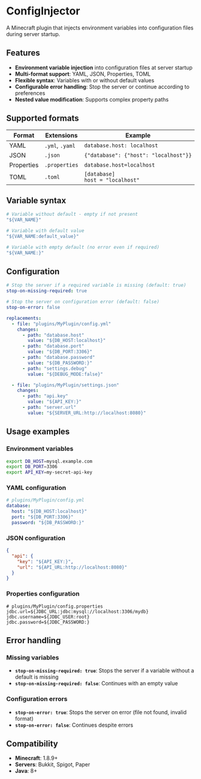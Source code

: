 # ConfigInjector

A Minecraft plugin that injects environment variables into configuration files during server startup.

## Features

- **Environment variable injection** into configuration files at server startup
- **Multi-format support**: YAML, JSON, Properties, TOML
- **Flexible syntax**: Variables with or without default values
- **Configurable error handling**: Stop the server or continue according to preferences
- **Nested value modification**: Supports complex property paths

## Supported formats

| Format | Extensions | Example |
|--------|-----------|---------|
| YAML | `.yml`, `.yaml` | `database.host: localhost` |
| JSON | `.json` | `{"database": {"host": "localhost"}}` |
| Properties | `.properties` | `database.host=localhost` |
| TOML | `.toml` | `[database]`<br>`host = "localhost"` |

## Variable syntax

```yaml
# Variable without default - empty if not present
"${VAR_NAME}"

# Variable with default value
"${VAR_NAME:default_value}"

# Variable with empty default (no error even if required)
"${VAR_NAME:}"
```

## Configuration

```yaml
# Stop the server if a required variable is missing (default: true)
stop-on-missing-required: true

# Stop the server on configuration error (default: false)
stop-on-error: false

replacements:
  - file: "plugins/MyPlugin/config.yml"
    changes:
      - path: "database.host"
        value: "${DB_HOST:localhost}"
      - path: "database.port"
        value: "${DB_PORT:3306}"
      - path: "database.password"
        value: "${DB_PASSWORD:}"
      - path: "settings.debug"
        value: "${DEBUG_MODE:false}"

  - file: "plugins/MyPlugin/settings.json"
    changes:
      - path: "api.key"
        value: "${API_KEY:}"
      - path: "server.url"
        value: "${SERVER_URL:http://localhost:8080}"
```

## Usage examples

### Environment variables
```bash
export DB_HOST=mysql.example.com
export DB_PORT=3306
export API_KEY=my-secret-api-key
```

### YAML configuration
```yaml
# plugins/MyPlugin/config.yml
database:
  host: "${DB_HOST:localhost}"
  port: "${DB_PORT:3306}"
  password: "${DB_PASSWORD:}"
```

### JSON configuration
```json
{
  "api": {
    "key": "${API_KEY:}",
    "url": "${API_URL:http://localhost:8080}"
  }
}
```

### Properties configuration
```properties
# plugins/MyPlugin/config.properties
jdbc.url=${JDBC_URL:jdbc:mysql://localhost:3306/mydb}
jdbc.username=${JDBC_USER:root}
jdbc.password=${JDBC_PASSWORD:}
```

## Error handling

### Missing variables
- **`stop-on-missing-required: true`**: Stops the server if a variable without a default is missing
- **`stop-on-missing-required: false`**: Continues with an empty value

### Configuration errors
- **`stop-on-error: true`**: Stops the server on error (file not found, invalid format)
- **`stop-on-error: false`**: Continues despite errors

## Compatibility

- **Minecraft**: 1.8.9+
- **Servers**: Bukkit, Spigot, Paper
- **Java**: 8+
